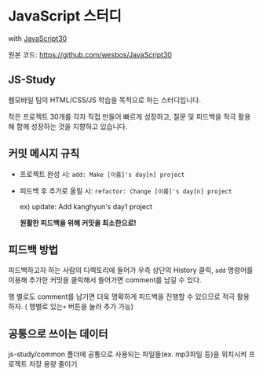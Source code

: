 # JavaScript 스터디

with [JavaScript30](https://javascript30.com/)

원본 코드: https://github.com/wesbos/JavaScript30



## JS-Study

웹모바일 팀의 HTML/CSS/JS 학습을 목적으로 하는 스터디입니다.

작은 프로젝트 30개를 각자 직접 만들어 빠르게 성장하고, 질문 및 피드백을 적극 활용해 함께 성장하는 것을 지향하고 있습니다.



## 커밋 메시지 규칙

- 프로젝트 완성 시: `add: Make [이름]'s day[n] project`

- 피드백 후 추가로 올릴 시: `refactor: Change [이름]'s day[n] project`

  ex) update: Add kanghyun's day1 project

  **원활한 피드백을 위해 커밋을 최소한으로!**



## 피드백 방법

피드백하고자 하는 사람의 디렉토리에 들어가 우측 상단의 History 클릭, `add` 명령어를 이용해 추가한 커밋을 클릭해서 들어가면 comment를 남길 수 있다.

행 별로도 comment를 남기면 더욱 명확하게 피드백을 진행할 수 있으므로 적극 활용하자. ( 행별로 있는`+` 버튼을 눌러 추가 가능)



## 공통으로 쓰이는 데이터

js-study/common 폴더에 공통으로 사용되는 파일들(ex. mp3파일 등)을 위치시켜 프로젝트 저장 용량 줄이기